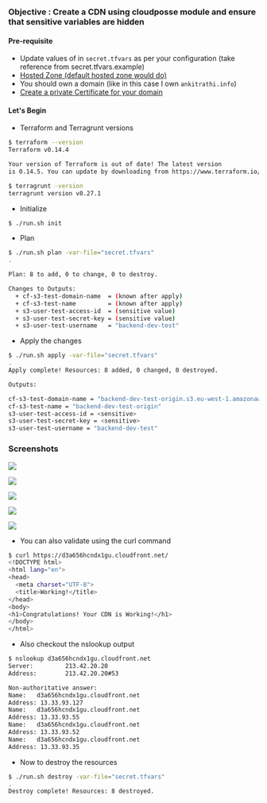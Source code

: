 ### Objective : Create a CDN using cloudposse module and ensure that sensitive variables are hidden

#### Pre-requisite
- Update values of in `secret.tfvars` as per your configuration (take reference from secret.tfvars.example)
- [Hosted Zone (default hosted zone would do)](../task-011-route53)
- You should own a domain (like in this case I own `ankitrathi.info`)
- [Create a private Certificate for your domain](../task-024-certificate-manager)


#### Let's Begin

- Terraform and Terragrunt versions
```bash
$ terraform --version
Terraform v0.14.4

Your version of Terraform is out of date! The latest version
is 0.14.5. You can update by downloading from https://www.terraform.io/downloads.html

$ terragrunt -version
terragrunt version v0.27.1
```

- Initialize
```bash
$ ./run.sh init
```

- Plan
```bash
$ ./run.sh plan -var-file="secret.tfvars" 
.

Plan: 8 to add, 0 to change, 0 to destroy.

Changes to Outputs:
  + cf-s3-test-domain-name  = (known after apply)
  + cf-s3-test-name         = (known after apply)
  + s3-user-test-access-id  = (sensitive value)
  + s3-user-test-secret-key = (sensitive value)
  + s3-user-test-username   = "backend-dev-test"

```

- Apply the changes
```bash
$ ./run.sh apply -var-file="secret.tfvars"
.
Apply complete! Resources: 8 added, 0 changed, 0 destroyed.

Outputs:

cf-s3-test-domain-name = "backend-dev-test-origin.s3.eu-west-1.amazonaws.com"
cf-s3-test-name = "backend-dev-test-origin"
s3-user-test-access-id = <sensitive>
s3-user-test-secret-key = <sensitive>
s3-user-test-username = "backend-dev-test"
```

### Screenshots

![](.https://github.com/codeaprendiz/_assets/blob/master/terraform-kitchen/task-027-terragrunt-cdn/cdn_home.png)

![](.https://github.com/codeaprendiz/_assets/blob/master/terraform-kitchen/task-027-terragrunt-cdn/cdn_general_tab.png)

![](.https://github.com/codeaprendiz/_assets/blob/master/terraform-kitchen/task-027-terragrunt-cdn/cdn_origin_and_origin_groups.png)

![](.https://github.com/codeaprendiz/_assets/blob/master/terraform-kitchen/task-027-terragrunt-cdn/cdn_behaviour.png)

![](.https://github.com/codeaprendiz/_assets/blob/master/terraform-kitchen/task-027-terragrunt-cdn/cdn_its_working.png)

- You can also validate using the curl command
```bash
$ curl https://d3a656hcndx1gu.cloudfront.net/                                        
<!DOCTYPE html>
<html lang="en">
<head>
  <meta charset="UTF-8">
  <title>Working!</title>
</head>
<body>
<h1>Congratulations! Your CDN is Working!</h1>
</body>
</html>
```

- Also checkout the nslookup output
```bash
$ nslookup d3a656hcndx1gu.cloudfront.net                              
Server:         213.42.20.20
Address:        213.42.20.20#53

Non-authoritative answer:
Name:   d3a656hcndx1gu.cloudfront.net
Address: 13.33.93.127
Name:   d3a656hcndx1gu.cloudfront.net
Address: 13.33.93.55
Name:   d3a656hcndx1gu.cloudfront.net
Address: 13.33.93.52
Name:   d3a656hcndx1gu.cloudfront.net
Address: 13.33.93.35
```


- Now to destroy the resources
```bash
$ ./run.sh destroy -var-file="secret.tfvars"
.
Destroy complete! Resources: 8 destroyed.
```